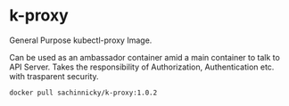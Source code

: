 # k-proxy

General Purpose kubectl-proxy Image. 

Can be used as an ambassador container amid a main container to talk to API Server. Takes the responsibility of Authorization,
Authentication etc. with trasparent security.

```
docker pull sachinnicky/k-proxy:1.0.2
```
